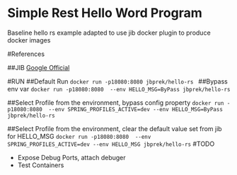 # Simple Rest Hello Word Program

Baseline hello rs example adapted to use jib docker plugin to produce docker images

#References

##JIB
[Google Official](https://github.com/GoogleContainerTools/jib/tree/master/jib-maven-plugin)


#RUN
##Default Run
``
docker run -p18080:8080 jbprek/hello-rs 
``
##Bypass env var
``
docker run -p18080:8080  --env HELLO_MSG=ByPass jbprek/hello-rs
``

##Select Profile from the environment, bypass config property
``
docker run -p18080:8080  --env SPRING_PROFILES_ACTIVE=dev --env HELLO_MSG=ByPass jbprek/hello-rs
``

##Select Profile from the environment, clear the default value set from jib for HELLO_MSG
``
docker run -p18080:8080  --env SPRING_PROFILES_ACTIVE=dev --env HELLO_MSG jbprek/hello-rs
``
#TODO 
- Expose Debug Ports, attach debuger
- Test Containers
